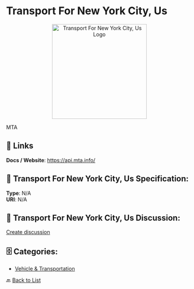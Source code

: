 # Transport For New York City, Us
<p align="center">
    <img width="256" src="https://raw.githubusercontent.com/apis-list/apis-list/main/apis/transport-for-new-york-city-us/logo_256x256.png" alt="Transport For New York City, Us Logo"/>
</p>

MTA

##  🔗 Links
**Docs / Website**: https://api.mta.info/

## 🧬 Transport For New York City, Us Specification:
**Type**: N/A  
**URI**: N/A

## 💬 Transport For New York City, Us Discussion:
[Create discussion](https://github.com/apis-list/apis-list/discussions/new)

## 🗄️ Categories:
- [Vehicle & Transportation](https://github.com/apis-list/apis-list#vehicle--transportation-)




🔙 [Back to List](https://github.com/apis-list/apis-list)
